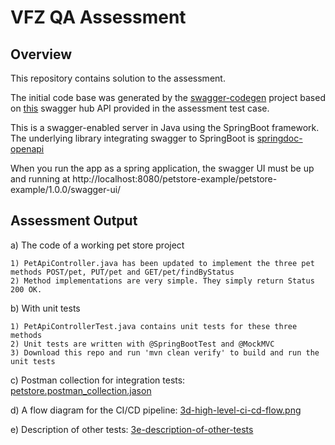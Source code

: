 # VFZ QA Assessment


## Overview 

This repository contains solution to the assessment. 

The initial code base was generated by the [swagger-codegen](https://github.com/swagger-api/swagger-codegen) project based on [this](https://app.swaggerhub.com/apis/petstore-example/petstore-example/1.0.0#/) swagger hub API provided in the assessment test case. 

This is a swagger-enabled server in Java using the SpringBoot framework. The underlying library integrating swagger to SpringBoot is [springdoc-openapi](https://github.com/springdoc/springdoc-openapi)

When you run the app as a spring application, the swagger UI must be up and running at http://localhost:8080/petstore-example/petstore-example/1.0.0/swagger-ui/

## Assessment Output

a)  The code of a working pet store project

    1) PetApiController.java has been updated to implement the three pet methods POST/pet, PUT/pet and GET/pet/findByStatus
    2) Method implementations are very simple. They simply return Status 200 OK.

b)  With unit tests

    1) PetApiControllerTest.java contains unit tests for these three methods
    2) Unit tests are written with @SpringBootTest and @MockMVC
    3) Download this repo and run 'mvn clean verify' to build and run the unit tests

c) Postman collection for integration tests: [petstore.postman_collection.jason](https://github.com/Bookanakere/vfz-qa-assessment/tree/master/src/test/postman)

d) A flow diagram for the CI/CD pipeline: [3d-high-level-ci-cd-flow.png](https://github.com/Bookanakere/vfz-qa-assessment/tree/master/src/test/3d-high-level-ci-cd-flow.png)

e) Description of other tests: [3e-description-of-other-tests](https://github.com/Bookanakere/vfz-qa-assessment/blob/master/src/test/3e-description-of-other-tests.pdf)
            
